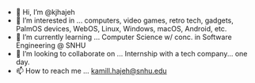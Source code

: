 - 👋 Hi, I’m @kjhajeh
- 👀 I’m interested in ... computers, video games, retro tech, gadgets, PalmOS devices, WebOS, Linux, Windows, macOS, Android, etc.
- 🌱 I’m currently learning ... Computer Science w/ conc. in Software Engineering @ SNHU
- 💞️ I’m looking to collaborate on ... Internship with a tech company... one day.
- 📫 How to reach me ... kamill.hajeh@snhu.edu

<!---
kjhajeh/kjhajeh is a ✨ special ✨ repository because its `README.md` (this file) appears on your GitHub profile.
You can click the Preview link to take a look at your changes.
--->
